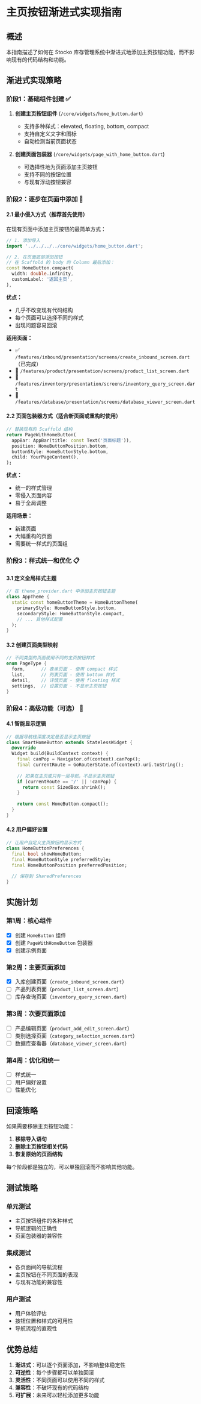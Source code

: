 # 主页按钮渐进式实现指南

## 概述

本指南描述了如何在 Stocko 库存管理系统中渐进式地添加主页按钮功能，而不影响现有的代码结构和功能。

## 渐进式实现策略

### 阶段1：基础组件创建 ✅

1. **创建主页按钮组件** (`/core/widgets/home_button.dart`)
   - 支持多种样式：elevated, floating, bottom, compact
   - 支持自定义文字和图标
   - 自动检测当前页面状态

2. **创建页面包装器** (`/core/widgets/page_with_home_button.dart`)
   - 可选择性地为页面添加主页按钮
   - 支持不同的按钮位置
   - 与现有浮动按钮兼容

### 阶段2：逐步在页面中添加 🔄

#### 2.1 最小侵入方式（推荐首先使用）

在现有页面中添加主页按钮的最简单方式：

```dart
// 1. 添加导入
import '../../../../core/widgets/home_button.dart';

// 2. 在页面底部添加按钮
// 在 Scaffold 的 body 的 Column 最后添加：
const HomeButton.compact(
  width: double.infinity,
  customLabel: '返回主页',
),
```

**优点：**
- 几乎不改变现有代码结构
- 每个页面可以选择不同的样式
- 出现问题容易回滚

**适用页面：**
- ✅ `/features/inbound/presentation/screens/create_inbound_screen.dart`（已完成）
- 🔄 `/features/product/presentation/screens/product_list_screen.dart`
- 🔄 `/features/inventory/presentation/screens/inventory_query_screen.dart`
- 🔄 `/features/database/presentation/screens/database_viewer_screen.dart`

#### 2.2 页面包装器方式（适合新页面或重构时使用）

```dart
// 替换现有的 Scaffold 结构
return PageWithHomeButton(
  appBar: AppBar(title: const Text('页面标题')),
  position: HomeButtonPosition.bottom,
  buttonStyle: HomeButtonStyle.bottom,
  child: YourPageContent(),
);
```

**优点：**
- 统一的样式管理
- 零侵入页面内容
- 易于全局调整

**适用场景：**
- 新建页面
- 大幅重构的页面
- 需要统一样式的页面组

### 阶段3：样式统一和优化 📋

#### 3.1 定义全局样式主题

```dart
// 在 theme_provider.dart 中添加主页按钮主题
class AppTheme {
  static const homeButtonTheme = HomeButtonTheme(
    primaryStyle: HomeButtonStyle.bottom,
    secondaryStyle: HomeButtonStyle.compact,
    // ... 其他样式配置
  );
}
```

#### 3.2 创建页面类型映射

```dart
// 不同类型的页面使用不同的主页按钮样式
enum PageType {
  form,      // 表单页面 - 使用 compact 样式
  list,      // 列表页面 - 使用 bottom 样式
  detail,    // 详情页面 - 使用 floating 样式
  settings,  // 设置页面 - 不显示主页按钮
}
```

### 阶段4：高级功能（可选） 🚀

#### 4.1 智能显示逻辑

```dart
// 根据导航栈深度决定是否显示主页按钮
class SmartHomeButton extends StatelessWidget {
  @override
  Widget build(BuildContext context) {
    final canPop = Navigator.of(context).canPop();
    final currentRoute = GoRouterState.of(context).uri.toString();
    
    // 如果在主页或只有一层导航，不显示主页按钮
    if (currentRoute == '/' || !canPop) {
      return const SizedBox.shrink();
    }
    
    return const HomeButton.compact();
  }
}
```

#### 4.2 用户偏好设置

```dart
// 让用户自定义主页按钮的显示方式
class HomeButtonPreferences {
  final bool showHomeButton;
  final HomeButtonStyle preferredStyle;
  final HomeButtonPosition preferredPosition;
  
  // 保存到 SharedPreferences
}
```

## 实施计划

### 第1周：核心组件
- [x] 创建 `HomeButton` 组件
- [x] 创建 `PageWithHomeButton` 包装器
- [x] 创建示例页面

### 第2周：主要页面添加
- [x] 入库创建页面（`create_inbound_screen.dart`）
- [ ] 产品列表页面（`product_list_screen.dart`）
- [ ] 库存查询页面（`inventory_query_screen.dart`）

### 第3周：次要页面添加
- [ ] 产品编辑页面（`product_add_edit_screen.dart`）
- [ ] 类别选择页面（`category_selection_screen.dart`）
- [ ] 数据库查看器（`database_viewer_screen.dart`）

### 第4周：优化和统一
- [ ] 样式统一
- [ ] 用户偏好设置
- [ ] 性能优化

## 回滚策略

如果需要移除主页按钮功能：

1. **移除导入语句**
2. **删除主页按钮相关代码**
3. **恢复原始的页面结构**

每个阶段都是独立的，可以单独回滚而不影响其他功能。

## 测试策略

### 单元测试
- 主页按钮组件的各种样式
- 导航逻辑的正确性
- 页面包装器的兼容性

### 集成测试
- 各页面间的导航流程
- 主页按钮在不同页面的表现
- 与现有功能的兼容性

### 用户测试
- 用户体验评估
- 按钮位置和样式的可用性
- 导航流程的直观性

## 优势总结

1. **渐进式**：可以逐个页面添加，不影响整体稳定性
2. **可逆性**：每个步骤都可以单独回滚
3. **灵活性**：不同页面可以使用不同的样式
4. **兼容性**：不破坏现有的代码结构
5. **可扩展**：未来可以轻松添加更多功能
